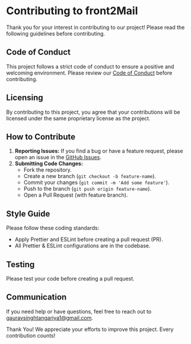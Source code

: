 # Contributing to front2Mail 

Thank you for your interest in contributing to our project! Please read the following guidelines before contributing.

## Code of Conduct
This project follows a strict code of conduct to ensure a positive and welcoming environment. Please review our [Code of Conduct](./CODE_OF_CONDUCT.md) before contributing.

## Licensing
By contributing to this project, you agree that your contributions will be licensed under the same proprietary license as the project. 

## How to Contribute
1. **Reporting Issues:** If you find a bug or have a feature request, please open an issue in the [GitHub Issues](https://github.com/Gauravst/front2Mail/issues).
2. **Submitting Code Changes:** 
    - Fork the repository.
    - Create a new branch (`git checkout -b feature-name`).
    - Commit your changes (`git commit -m 'Add some feature'`).
    - Push to the branch (`git push origin feature-name`).
    - Open a Pull Request (with feature branch).

## Style Guide
Please follow these coding standards:

- Apply Prettier and ESLint before creating a pull request (PR).
- All Prettier & ESLint configurations are in the codebase.

## Testing
Please test your code before creating a pull request.

## Communication
If you need help or have questions, feel free to reach out to gauravsinghtangariya1@gmail.com.

Thank You!
We appreciate your efforts to improve this project. Every contribution counts!
